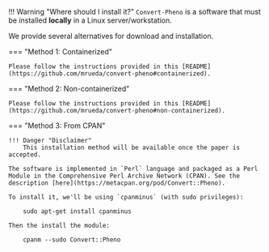!!! Warning "Where should I install it?"
    `Convert-Pheno` is a software that must be installed **locally** in a Linux server/workstation. 

We provide several alternatives for download and installation.

=== "Method 1: Containerized"

    Please follow the instructions provided in this [README](https://github.com/mrueda/convert-pheno#containerized).

=== "Method 2: Non-containerized"

    Please follow the instructions provided in this [README](https://github.com/mrueda/convert-pheno#non-containerized).

=== "Method 3: From CPAN"

    !!! Danger "Disclaimer"
        This installation method will be available once the paper is accepted.

    The software is implemented in `Perl` language and packaged as a Perl Module in the Comprehensive Perl Archive Network (CPAN). See the description [here](https://metacpan.org/pod/Convert::Pheno).

    To install it, we'll be using `cpanminus` (with sudo privileges):

        sudo apt-get install cpanminus

    Then the install the module:

        cpanm --sudo Convert::Pheno
